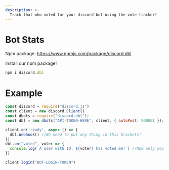 ```yaml
---
description: >-
  Track that who voted for your discord bot using the vote tracker!
---
```


# Bot Stats

Npm package: https://www.npmjs.com/package/discord.dbl

Install our npm package!

```js
npm i discord.dbl
```

# Example

```js
const discord = require("discord.js")
const client = new discord.Client()
const dbots = require("discord.dbl");
const dbl = new dbots("API-TOKEN-HERE", client, { autoPost: 900001 });

client.on('ready', async () => {
  dbl.Webhook() //No need to put any thing in this brackets!
})
dbl.on("voted", voter => {
  console.log(`A user with ID: ${voter} has voted me!`) //Now only you can get users ID!
})

client.login("BOT-LOGIN-TOKEN")
```

